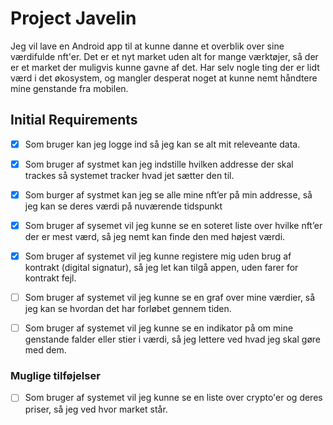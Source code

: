 # Project Javelin
Jeg vil lave en Android app til at kunne danne et overblik over sine værdifulde nft'er. 
Det er et nyt market uden alt for mange værktøjer, så der er et market der muligvis kunne gavne af det. 
Har selv nogle ting der er lidt værd i det økosystem, og mangler desperat noget at kunne nemt håndtere mine genstande fra mobilen.

## Initial Requirements
- [x] Som bruger kan jeg logge ind så jeg kan se alt mit releveante data.
- [x] Som bruger af systmet kan jeg indstille hvilken addresse der skal trackes så systemet tracker hvad jet sætter den til.
- [x] Som burger af systmet kan jeg se alle mine nft’er på min addresse, så jeg kan se deres værdi på nuværende tidspunkt
- [x] Som bruger af sysemet vil jeg kunne se en soteret liste over hvilke nft’er der er mest værd, så jeg nemt kan finde den med højest værdi.
- [x] Som bruger af systemet vil jeg kunne registere mig uden brug af kontrakt (digital signatur), så jeg let kan tilgå appen, uden farer for kontrakt fejl.
- [ ] Som bruger af systemet vil jeg kunne se en graf over mine værdier, så jeg kan se hvordan det har forløbet gennem tiden.
- [ ] Som bruger af systemet vil jeg kunne se en indikator på om mine genstande falder eller stier i værdi, så jeg lettere ved hvad jeg skal gøre med dem.



### Muglige tilføjelser
- [ ] Som bruger af systemet vil jeg kunne se en liste over crypto'er og deres priser, så jeg ved hvor market står.

